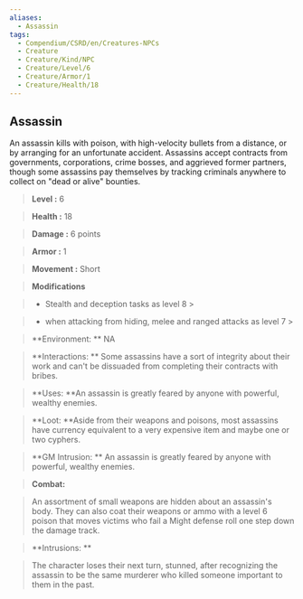 ```yaml
---
aliases:
  - Assassin
tags:
  - Compendium/CSRD/en/Creatures-NPCs
  - Creature
  - Creature/Kind/NPC
  - Creature/Level/6
  - Creature/Armor/1
  - Creature/Health/18
---
```

  
    
## Assassin    
An assassin kills with poison, with high-velocity bullets from a distance, or by arranging for an unfortunate accident. Assassins accept contracts from governments, corporations, crime bosses, and aggrieved former partners, though some assassins pay themselves by tracking criminals anywhere to collect on "dead or alive" bounties.    
  
    
> **Level :** 6    
> **Health :** 18    
> **Damage :** 6 points    
> **Armor :** 1    
> **Movement :** Short    
> **Modifications**    
>- Stealth and deception tasks as level 8 >  
>    
>- when attacking from hiding, melee and ranged attacks as level 7 >  
>    
> **Environment: ** NA    
> **Interactions: ** Some assassins have a sort of integrity about their work and can't be dissuaded from completing their contracts with bribes.    
> **Uses: **An assassin is greatly feared by anyone with powerful, wealthy enemies.    
> **Loot: **Aside from their weapons and poisons, most assassins have currency equivalent to a very expensive item and maybe one or two cyphers.    
> **GM Intrusion: ** An assassin is greatly feared by anyone with powerful, wealthy enemies.    
  
> **Combat:**   
> An assortment of small weapons are hidden about an assassin's body. They can also coat their weapons or ammo with a level 6 poison that moves victims who fail a Might defense roll one step down the damage track.    
    
  
> **Intrusions: **   
> The character loses their next turn, stunned, after recognizing the assassin to be the same murderer who killed someone important to them in the past.    
